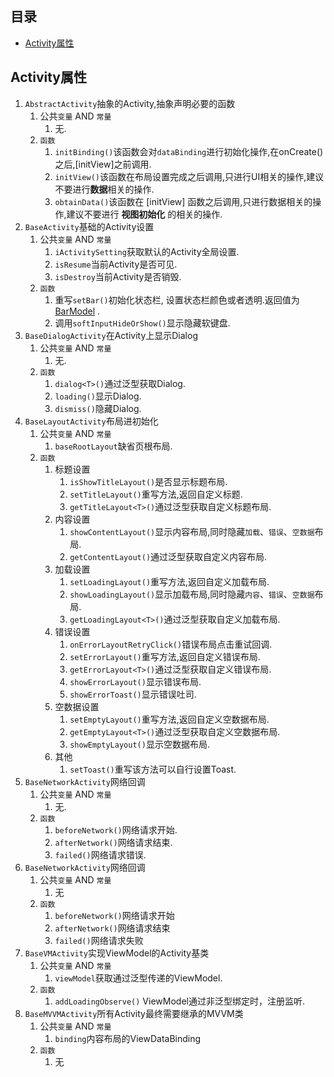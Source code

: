 ## 目录

* [Activity属性](#Activity属性)

## Activity属性

1. `AbstractActivity`抽象的Activity,抽象声明必要的函数
    1. 公共`变量` AND `常量`
        1. 无.
    2. `函数`
        1. `initBinding()`该函数会对`dataBinding`进行初始化操作,在onCreate()之后,[initView]之前调用.
        2. `initView()`该函数在布局设置完成之后调用,只进行UI相关的操作,建议不要进行**数据**相关的操作.
        3. `obtainData()`该函数在 [initView] 函数之后调用,只进行数据相关的操作,建议不要进行 **视图初始化** 的相关的操作.
2. `BaseActivity`基础的Activity设置
    1. 公共`变量` AND `常量`
        1. `iActivitySetting`获取默认的Activity全局设置.
        2. `isResume`当前Activity是否可见.
        3. `isDestroy`当前Activity是否销毁.
    2. `函数`
        1. 重写`setBar()`初始化状态栏,
           设置状态栏颜色或者透明.返回值为[BarModel](https://github.com/Chen-Xi-g/GFAndroid/blob/main/base_core/src/src/main/java/com/alvin/base_core/model/BarModel)
           .
        2. 调用`softInputHideOrShow()`显示隐藏软键盘.
3. `BaseDialogActivity`在Activity上显示Dialog
    1. 公共`变量` AND `常量`
        1. 无.
    2. `函数`
        1. `dialog<T>()`通过泛型获取Dialog.
        2. `loading()`显示Dialog.
        3. `dismiss()`隐藏Dialog.
4. `BaseLayoutActivity`布局进初始化
    1. 公共`变量` AND `常量`
        1. `baseRootLayout`缺省页根布局.
    2. `函数`
        1. 标题设置
            1. `isShowTitleLayout()`是否显示标题布局.
            2. `setTitleLayout()`重写方法,返回自定义标题.
            3. `getTitleLayout<T>()`通过泛型获取自定义标题布局.
        2. 内容设置
            1. `showContentLayout()`显示内容布局,同时隐藏`加载`、`错误`、`空数据`布局.
            2. `getContentLayout()`通过泛型获取自定义内容布局.
        3. 加载设置
            1. `setLoadingLayout()`重写方法,返回自定义加载布局.
            2. `showLoadingLayout()`显示加载布局,同时隐藏`内容`、`错误`、`空数据`布局.
            3. `getLoadingLayout<T>()`通过泛型获取自定义加载布局.
        4. 错误设置
            1. `onErrorLayoutRetryClick()`错误布局点击重试回调.
            2. `setErrorLayout()`重写方法,返回自定义错误布局.
            3. `getErrorLayout<T>()`通过泛型获取自定义错误布局.
            4. `showErrorLayout()`显示错误布局.
            5. `showErrorToast()`显示错误吐司.
        5. 空数据设置
            1. `setEmptyLayout()`重写方法,返回自定义空数据布局.
            2. `getEmptyLayout<T>()`通过泛型获取自定义空数据布局.
            3. `showEmptyLayout()`显示空数据布局.
        6. 其他
            1. `setToast()`重写该方法可以自行设置Toast.
5. `BaseNetworkActivity`网络回调
    1. 公共`变量` AND `常量`
        1. 无.
    2. `函数`
        1. `beforeNetwork()`网络请求开始.
        2. `afterNetwork()`网络请求结束.
        3. `failed()`网络请求错误.
6. `BaseNetworkActivity`网络回调
    1. 公共`变量` AND `常量`
        1. 无
    2. `函数`
        1. `beforeNetwork()`网络请求开始
        2. `afterNetwork()`网络请求结束
        3. `failed()`网络请求失败
7. `BaseVMActivity`实现ViewModel的Activity基类
    1. 公共`变量` AND `常量`
        1. `viewModel`获取通过泛型传递的ViewModel.
    2. `函数`
        1. `addLoadingObserve()` ViewModel通过非泛型绑定时，注册监听.
8. `BaseMVVMActivity`所有Activity最终需要继承的MVVM类
    1. 公共`变量` AND `常量`
        1. `binding`内容布局的ViewDataBinding
    2. `函数`
        1. 无